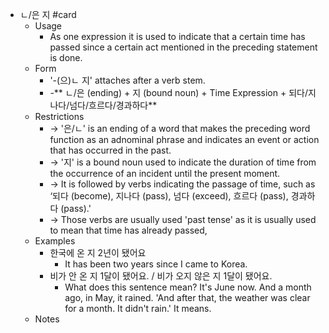 - ㄴ/은 지 #card
	- Usage
		- As one expression it is used to indicate that a certain time has passed since a certain act mentioned in the preceding statement is done.
	- Form
		- '-(으)ㄴ 지' attaches after a verb stem.
		- -** ㄴ/은 (ending) + 지 (bound noun) + Time Expression + 되다/지나다/넘다/흐르다/경과하다**
	- Restrictions
		- → '은/ㄴ' is an ending of a word that makes the preceding word function as an adnominal phrase and indicates an event or action that has occurred in the past.
		- → '지' is a bound noun used to indicate the duration of time from the occurrence of an incident until the present moment.
		- → It is followed by verbs indicating the passage of time, such as ‘되다 (become), 지나다 (pass), 넘다 (exceed), 흐르다 (pass), 경과하다 (pass).'
		- → Those verbs are usually used 'past tense' as it is usually used to mean that time has already passed,
	- Examples
		- 한국에 온 지 2년이 됐어요
			- It has been two years since I came to Korea.
		- 비가 안 온 지 1달이 됐어요. / 비가 오지 않은 지 1달이 됐어요.
			- What does this sentence mean? It's June now. And a month ago, in May, it rained. 'And after that, the weather was clear for a month. It didn't rain.' It means.
	- Notes